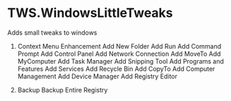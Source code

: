 # TWS.WindowsLittleTweaks

Adds small tweaks to windows

1. Context Menu Enhancement
Add New Folder
Add Run
Add Command Prompt
Add Control Panel
Add Network Connection
Add MoveTo
Add MyComputer
Add Task Manager
Add Snipping Tool
Add Programs and Features
Add Services
Add Recycle Bin
Add CopyTo
Add Computer Management
Add Device Manager
Add Registry Editor

2. Backup
Backup Entire Registry

